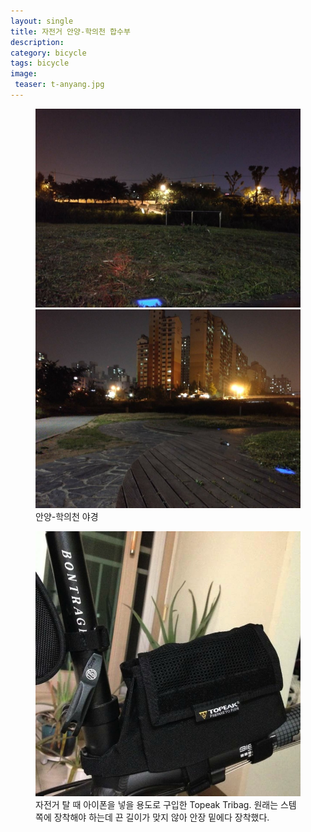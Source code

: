 ```yaml
---
layout: single
title: 자전거 안양-학의천 합수부
description: 
category: bicycle
tags: bicycle
image:
 teaser: t-anyang.jpg
---
```


<figure class="half">
	<img src="/images/140522/IMG_4489.jpg" alt="">
    <img src="/images/140522/IMG_4490.jpg" alt="">
	<figcaption>안양-학의천 야경</figcaption>
</figure>

<figure>
	<img src="/images/140522/IMG_4488.jpg" alt="">
	<figcaption>자전거 탈 때 아이폰을 넣을 용도로 구입한 Topeak Tribag. 원래는 스템쪽에 장착해야 하는데 끈 길이가 맞지 않아
안장 밑에다 장착했다.</figcaption>
</figure>
